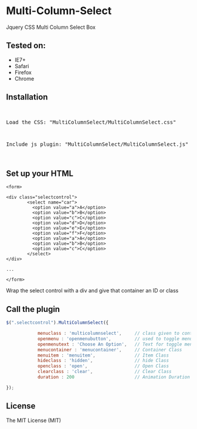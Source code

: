 <h1>Multi-Column-Select</h1>

<p>Jquery CSS Multi Column Select Box</p>


<h2>Tested on:</h2>
<ul>
<li>IE7+</li>
<li>Safari</li>
<li>Firefox </li>
<li>Chrome</li>
</ul>


<h2>Installation</h2>
<pre>

Load the CSS:
"MultiColumnSelect/MultiColumnSelect.css"

Include js plugin:
"MultiColumnSelect/MultiColumnSelect.js"

</pre>

<h2>Set up your HTML</h2>

```
<form>

<div class="selectcontrol">
        <select name="car">
          <option value="a">A</option>
          <option value="b">B</option>
          <option value="c">C</option>
          <option value="d">D</option>
          <option value="e">E</option>
          <option value="f">F</option>
          <option value="a">A</option>
          <option value="b">B</option>
          <option value="c">C</option>
        </select>
</div>

...

</form>

```
Wrap the select control with a div and give that container an ID or class

<h2>Call the plugin</h2>

```javascript
$(".selectcontrol").MultiColumnSelect({

            menuclass : 'multicolumnselect',     // class given to control
            openmenu : 'openmenubutton',         // used to toggle menu open/closed
            openmenutext : 'Choose An Option',   // Text for toggle menu button
            menucontainer : 'menucontainer',     // Container Class
            menuitem : 'menuitem',               // Item Class
            hideclass : 'hidden',                // hide Class
            openclass : 'open',                  // Open Class
            clearclass : 'clear',                // Clear Class
            duration : 200                       // Animation Duration

});
```

<h2>License</h2>

<p>The MIT License (MIT)</p>
